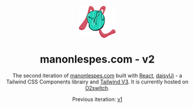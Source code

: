 <div align="center">
  <img alt="Logo" src="./src/images/my-logo.webp" width="100" />
</div>
<h1 align="center">
  manonlespes.com - v2
</h1>
<p align="center">
  The second iteration of <a href="https://manonlespes.com" target="_blank">manonlespes.com</a> built with <a href="https://fr.react.dev/" target="_blank">React</a>, <a href="https://daisyui.com/" target="_blank">daisyUi</a> - a Tailwind CSS Components librairy and <a href="https://v3.tailwindcss.com/" target="_blank">Tailwind V3</a>. It is currently hosted on <a href="https://www.o2switch.fr/" target="_blank">O2switch</a>.
</p>
<p align="center">
  Previous iteration:
  <a href="https://github.com/manonlespes/MyWebsite-V1" target="_blank">v1</a>
</p>
